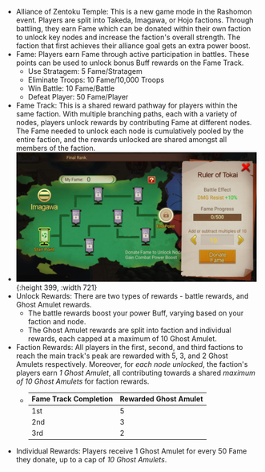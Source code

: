 - Alliance of Zentoku Temple: This is a new game mode in the Rashomon event. Players are split into Takeda, Imagawa, or Hojo factions. Through battling, they earn Fame which can be donated within their own faction to unlock key nodes and increase the faction's overall strength. The faction that first achieves their alliance goal gets an extra power boost.
- Fame: Players earn Fame through active participation in battles. These points can be used to unlock bonus Buff rewards on the Fame Track.
	- Use Stratagem: 5 Fame/Stratagem
	- Eliminate Troops: 10 Fame/10,000 Troops
	- Win Battle: 10 Fame/Battle
	- Defeat Player: 50 Fame/Player
- Fame Track: This is a shared reward pathway for players within the same faction. With multiple branching paths, each with a variety of nodes, players unlock rewards by contributing Fame at different nodes. The Fame needed to unlock each node is cumulatively pooled by the entire faction, and the rewards unlocked are shared amongst all members of the faction.
- ![240110_180014.png](../assets/240110_180014_1704941180943_0.png){:height 399, :width 721}
- Unlock Rewards: There are two types of rewards - battle rewards, and Ghost Amulet rewards.
	- The battle rewards boost your power Buff, varying based on your faction and node.
	- The Ghost Amulet rewards are split into faction and individual rewards, each capped at a maximum of 10 Ghost Amulet.
- Faction Rewards: All players in the first, second, and third factions to reach the main track's peak are rewarded with 5, 3, and 2 Ghost Amulets respectively. Moreover, for *each node unlocked*, the faction's players earn *1 Ghost Amulet*, all contributing towards a shared *maximum of 10 Ghost Amulets* for faction rewards.
	- | Fame Track Completion | Rewarded Ghost Amulet |
	  | --- | --- |
	  | 1st | 5 |
	  | 2nd | 3 |
	  | 3rd | 2 |
- Individual Rewards: Players receive 1 Ghost Amulet for every 50 Fame they donate, up to a cap of *10 Ghost Amulets*.